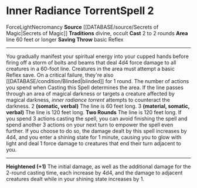 ﻿---
actions: '[two-actions]'
area: line 60 feet or longer
heighten: '+1'
heighten_level: 2, 3, 4, 5, 6, 7, 8, 9, 10
id: '934'
level: '2'
name: Inner Radiance Torrent
rarity: Common
saving_throw: basicReflex
school: Necromancy
source: '[[DATABASE/source/Secrets of Magic|Secrets of Magic]]'
tradition:
- Divine
- Occult
trait:
- '[[DATABASE/trait/Force|Force]]'
- '[[DATABASE/trait/Light|Light]]'
- '[[DATABASE/trait/Necromancy|Necromancy]]'
type: Spell

---
# Inner Radiance Torrent<span class="item-type">Spell 2</span>

<span class="item-trait">Force</span><span class="item-trait">Light</span><span class="item-trait">Necromancy</span>
**Source** [[DATABASE/source/Secrets of Magic|Secrets of Magic]] 
**Traditions** divine, occult
**Cast** <span class="action-icon">2</span> to 2 rounds
**Area** line 60 feet or longer
**Saving Throw** basic Reflex

---
You gradually manifest your spiritual energy into your cupped hands before firing off a storm of bolts and beams that deal 4d4 force damage to all creatures in a 60-foot line. Creatures in the area must attempt a basic Reflex save. On a critical failure, they're also [[DATABASE/condition/Blinded|blinded]] for 1 round. The number of actions you spend when Casting this Spell determines the area. If the line passes through an area of magical darkness or targets a creature affected by magical darkness, _inner radiance torrent_ attempts to counteract the darkness.
 <span class="action-icon">2</span> **(somatic, verbal)** The line is 60 feet long. 
 <span class="action-icon">3</span> **(material, somatic, verbal)** The line is 120 feet long. 
**Two Rounds** The line is 120 feet long. If you spend 3 actions casting the spell, you can avoid finishing the spell and spend another 3 actions on your next turn to empower the spell even further. If you choose to do so, the damage dealt by this spell increases by 4d4, and you enter a shining state for 1 minute, causing you to glow with light and deal 1 force damage to creatures that end their turn adjacent to you.

---
**Heightened (+1)** The initial damage, as well as the additional damage for the 2-round casting time, each increase by 4d4, and the damage to adjacent creatures dealt while in your shining state increases by 1.